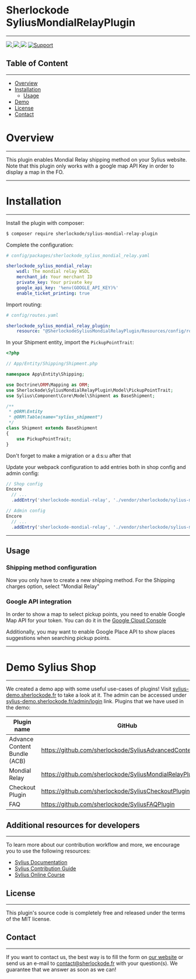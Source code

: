 # Sherlockode SyliusMondialRelayPlugin

----

[ ![](https://img.shields.io/packagist/l/sherlockode/sylius-mondial-relay-plugin) ](https://packagist.org/packages/sherlockode/sylius-mondial-relay-plugin "License")
[ ![](https://img.shields.io/packagist/v/sherlockode/sylius-mondial-relay-plugin) ](https://packagist.org/packages/sherlockode/sylius-mondial-relay-plugin "Version")
[ ![](https://poser.pugx.org/sherlockode/sylius-mondial-relay-plugin/downloads)](https://packagist.org/packages/sherlockode/sylius-mondial-relay-plugin "Total Downloads")
[ ![Support](https://img.shields.io/badge/support-contact%20author-blue])](https://www.sherlockode.fr/contactez-nous/?utm_source=github&utm_medium=referral&utm_campaign=plugins_mondial_relay)


## Table of Content

***

* [Overview](#overview)
* [Installation](#installation)
    * [Usage](#usage)
* [Demo](#demo-sylius-shop)
* [License](#license)
* [Contact](#contact)

# Overview

----
This plugin enables Mondial Relay shipping method on your Sylius website.
Note that this plugin only works with a google map API Key in order to display a map in the FO.

----

# Installation

----
Install the plugin with composer:

```bash
$ composer require sherlockode/sylius-mondial-relay-plugin
```

Complete the configuration:

```yaml
# config/packages/sherlockode_sylius_mondial_relay.yaml

sherlockode_sylius_mondial_relay:
    wsdl: The mondial relay WSDL
    merchant_id: Your merchant ID
    private_key: Your private key
    google_api_key: '%env(GOOGLE_API_KEY)%'
    enable_ticket_printing: true
```

Import routing:

```yaml
# config/routes.yaml

sherlockode_sylius_mondial_relay_plugin:
    resource: "@SherlockodeSyliusMondialRelayPlugin/Resources/config/routing.xml"
```

In your Shipment entity, import the `PickupPointTrait`:

```php
<?php

// App/Entity/Shipping/Shipment.php

namespace App\Entity\Shipping;

use Doctrine\ORM\Mapping as ORM;
use Sherlockode\SyliusMondialRelayPlugin\Model\PickupPointTrait;
use Sylius\Component\Core\Model\Shipment as BaseShipment;

/**
 * @ORM\Entity
 * @ORM\Table(name="sylius_shipment")
 */
class Shipment extends BaseShipment
{
    use PickupPointTrait;
}
```

Don't forget to make a migration or a d:s:u after that

Update your webpack configuration to add entries both in shop config and admin config:
```js
// Shop config
Encore
  // ...
  .addEntry('sherlockode-mondial-relay', './vendor/sherlockode/sylius-mondial-relay-plugin/src/Resources/public/js/entry.js')

// Admin config
Encore
  // ...
  .addEntry('sherlockode-mondial-relay', './vendor/sherlockode/sylius-mondial-relay-plugin/src/Resources/public/js/admin.js')
```

----

## Usage

### Shipping method configuration

Now you only have to create a new shipping method.
For the Shipping charges option, select "Mondial Relay"

### Google API integration

In order to show a map to select pickup points, you need to enable Google Map API for your token.
You can do it in the [Google Cloud Console](https://console.cloud.google.com)

Additionally, you may want to enable Google Place API to show places suggestions when searching pickup points. 

----

# Demo Sylius Shop

---

We created a demo app with some useful use-cases of plugins!
Visit [sylius-demo.sherlockode.fr](https://sylius-demo.sherlockode.fr/) to take a look at it. The admin can be accessed under
[sylius-demo.sherlockode.fr/admin/login](https://sylius-demo.sherlockode.fr/admin/login) link.
Plugins that we have used in the demo:

| Plugin name                  | GitHub                                                     | Sylius' Store |
|------------------------------|------------------------------------------------------------|---------------|
| Advance Content Bundle (ACB) | https://github.com/sherlockode/SyliusAdvancedContentPlugin | -             |
| Mondial Relay                | https://github.com/sherlockode/SyliusMondialRelayPlugin    | -             |
| Checkout Plugin              | https://github.com/sherlockode/SyliusCheckoutPlugin        | -             |
| FAQ                          | https://github.com/sherlockode/SyliusFAQPlugin             | -             |

## Additional resources for developers

---
To learn more about our contribution workflow and more, we encourage you to use the following resources:
* [Sylius Documentation](https://docs.sylius.com/en/latest/)
* [Sylius Contribution Guide](https://docs.sylius.com/en/latest/contributing/)
* [Sylius Online Course](https://sylius.com/online-course/)

## License

---

This plugin's source code is completely free and released under the terms of the MIT license.

[//]: # (These are reference links used in the body of this note and get stripped out when the markdown processor does its job. There is no need to format nicely because it shouldn't be seen.)

## Contact

---
If you want to contact us, the best way is to fill the form on [our website](https://www.sherlockode.fr/contactez-nous/?utm_source=github&utm_medium=referral&utm_campaign=plugins_mondial_relay) or send us an e-mail to contact@sherlockode.fr with your question(s). We guarantee that we answer as soon as we can!
